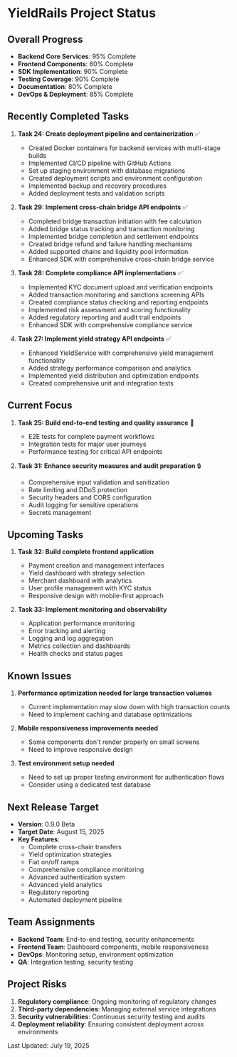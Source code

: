 # YieldRails Project Status

## Overall Progress
- **Backend Core Services**: 95% Complete
- **Frontend Components**: 60% Complete
- **SDK Implementation**: 90% Complete
- **Testing Coverage**: 90% Complete
- **Documentation**: 80% Complete
- **DevOps & Deployment**: 85% Complete

## Recently Completed Tasks
1. **Task 24: Create deployment pipeline and containerization** ✅
   - Created Docker containers for backend services with multi-stage builds
   - Implemented CI/CD pipeline with GitHub Actions
   - Set up staging environment with database migrations
   - Created deployment scripts and environment configuration
   - Implemented backup and recovery procedures
   - Added deployment tests and validation scripts

2. **Task 29: Implement cross-chain bridge API endpoints** ✅
   - Completed bridge transaction initiation with fee calculation
   - Added bridge status tracking and transaction monitoring
   - Implemented bridge completion and settlement endpoints
   - Created bridge refund and failure handling mechanisms
   - Added supported chains and liquidity pool information
   - Enhanced SDK with comprehensive cross-chain bridge service

3. **Task 28: Complete compliance API implementations** ✅
   - Implemented KYC document upload and verification endpoints
   - Added transaction monitoring and sanctions screening APIs
   - Created compliance status checking and reporting endpoints
   - Implemented risk assessment and scoring functionality
   - Added regulatory reporting and audit trail endpoints
   - Enhanced SDK with comprehensive compliance service

4. **Task 27: Implement yield strategy API endpoints** ✅
   - Enhanced YieldService with comprehensive yield management functionality
   - Added strategy performance comparison and analytics
   - Implemented yield distribution and optimization endpoints
   - Created comprehensive unit and integration tests

## Current Focus
1. **Task 25: Build end-to-end testing and quality assurance** 🧪
   - E2E tests for complete payment workflows
   - Integration tests for major user journeys
   - Performance testing for critical API endpoints

2. **Task 31: Enhance security measures and audit preparation** 🔒
   - Comprehensive input validation and sanitization
   - Rate limiting and DDoS protection
   - Security headers and CORS configuration
   - Audit logging for sensitive operations
   - Secrets management

## Upcoming Tasks
1. **Task 32: Build complete frontend application**
   - Payment creation and management interfaces
   - Yield dashboard with strategy selection
   - Merchant dashboard with analytics
   - User profile management with KYC status
   - Responsive design with mobile-first approach

2. **Task 33: Implement monitoring and observability**
   - Application performance monitoring
   - Error tracking and alerting
   - Logging and log aggregation
   - Metrics collection and dashboards
   - Health checks and status pages

## Known Issues
1. **Performance optimization needed for large transaction volumes**
   - Current implementation may slow down with high transaction counts
   - Need to implement caching and database optimizations

2. **Mobile responsiveness improvements needed**
   - Some components don't render properly on small screens
   - Need to improve responsive design

3. **Test environment setup needed**
   - Need to set up proper testing environment for authentication flows
   - Consider using a dedicated test database

## Next Release Target
- **Version**: 0.9.0 Beta
- **Target Date**: August 15, 2025
- **Key Features**:
  - Complete cross-chain transfers
  - Yield optimization strategies
  - Fiat on/off ramps
  - Comprehensive compliance monitoring
  - Advanced authentication system
  - Advanced yield analytics
  - Regulatory reporting
  - Automated deployment pipeline

## Team Assignments
- **Backend Team**: End-to-end testing, security enhancements
- **Frontend Team**: Dashboard components, mobile responsiveness
- **DevOps**: Monitoring setup, environment optimization
- **QA**: Integration testing, security testing

## Project Risks
1. **Regulatory compliance**: Ongoing monitoring of regulatory changes
2. **Third-party dependencies**: Managing external service integrations
3. **Security vulnerabilities**: Continuous security testing and audits
4. **Deployment reliability**: Ensuring consistent deployment across environments

Last Updated: July 19, 2025